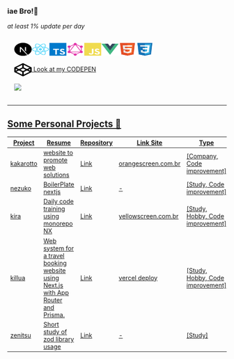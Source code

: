 ### iae Bro!🌴
_at least 1% update per day_

<div style="padding: 16px;">
<div style="display: flex; flex-direction: row;">
  <img align="center" alt="italobarrosme-NEXTJS" height="30" width="40" src="https://raw.githubusercontent.com/devicons/devicon/master/icons/nextjs/nextjs-original.svg">
  <img align="center" alt="italobarrosme-React" height="30" width="40" src="https://raw.githubusercontent.com/devicons/devicon/master/icons/react/react-original.svg">
  <img align="center" alt="italobarrosme-Ts" height="30" width="40" src="https://raw.githubusercontent.com/devicons/devicon/master/icons/typescript/typescript-plain.svg">
  <img align="center" alt="italobarrosme-Graphql" height="30" width="40" src="https://raw.githubusercontent.com/devicons/devicon/master/icons/graphql/graphql-plain.svg">
  <img align="center" alt="italobarrosme-Js" height="30" width="40" src="https://raw.githubusercontent.com/devicons/devicon/master/icons/javascript/javascript-plain.svg">
  <img align="center" alt="italobarrosme-Vuejs" height="30" width="40" src="https://raw.githubusercontent.com/devicons/devicon/master/icons/vuejs/vuejs-original.svg">
  <img align="center" alt="italobarrosme-HTML" height="30" width="40" src="https://raw.githubusercontent.com/devicons/devicon/master/icons/html5/html5-original.svg">
  <img align="center" alt="italobarrosme-CSS" height="30" width="40" src="https://raw.githubusercontent.com/devicons/devicon/master/icons/css3/css3-original.svg">
</div><br>

<div> <span><img align="center" alt="italobarrosme-CSS" height="30" width="40" src="https://raw.githubusercontent.com/devicons/devicon/master/icons/codepen/codepen-plain.svg"></span><a href="https://codepen.io/italobarrosmepen" target="_blank"> Look at my CODEPEN</div><br>




 <div>
  <a href="https://github.com/italobarrosme">
<!--   <img height="180em" src="https://github-readme-stats.vercel.app/api?username=italobarrosme&show_icons=true&theme=dracula&include_all_commits=true&count_private=true"/> -->
  <img height="180em" src="https://github-readme-stats.vercel.app/api/top-langs/?username=italobarrosme&layout=compact&langs_count=4&theme=jolly"/>
</div>
</div>
  
  __________________________________________________________________________________________________________________________________________________

  
## Some Personal Projects 🚧
  | Project | Resume | Repository | Link Site | Type | 
  | ------- | --------- | ---------- | ---- | ---- |
  | kakarotto | website to promote web solutions | [Link](https://github.com/italobarrosme/kakarotto) | [orangescreen.com.br](https://www.orangescreen.com.br/) | [Company, Code improvement] |
  | nezuko | BoilerPlate nextjs | [Link](https://github.com/italobarrosme/nezuko) | - | [Study, Code improvement] |
  | kira | Daily code training using monorepo NX | [Link](https://github.com/italobarrosme/kira) | [yellowscreen.com.br](https://yellowscreen.com.br/) | [Study, Hobby, Code improvement] |
  | killua | Web system for a travel booking website using Next.js with App Router and Prisma. | [Link](https://github.com/italobarrosme/killua) | [vercel deploy](https://killua-beta.vercel.app/) | [Study, Hobby, Code improvement] |
  | zenitsu | Short study of zod library usage | [Link](https://github.com/italobarrosme/zenitsu) | - | [Study] |
